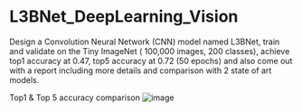 # L3BNet_DeepLearning_Vision
Design a Convolution Neural Network (CNN) model named L3BNet, train and validate on the Tiny ImageNet ( 100,000 images, 200 classes), achieve top1 accuracy at 0.47, top5 accuracy at 0.72 (50 epochs) and also come out with a report including more details and comparison with 2 state of art models.

Top1 & Top 5 accuracy comparison
![image](https://user-images.githubusercontent.com/9976789/36747955-5b8f9c66-1bee-11e8-8018-e2630ded95ee.png)
